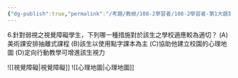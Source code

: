 ```yaml
---
{"dg-publish":true,"permalink":"/考題/教檢/108-2學習者/108-2學習者-第1大題第6題/","tags":["考題","題目","未完"]}
---
```


6.針對弱視之視覺障礙學生，下列哪一種措施對於該生之學校適應較為適切？ 
(A)美術課安排抽離式課程 
(B)該生以使用點字課本為主 
(C)協助他建立校園的心理地圖 
(D)定向行動教學可增進該生視力 

![[視覺障礙\|視覺障礙]]
![[心理地圖\|心理地圖]]

